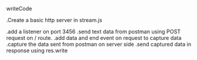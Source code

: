 writeCode

.Create a basic http server in stream.js

.add a listener on port 3456
.send text data from postman using POST request on / route.
.add data and end event on request to capture data
.capture the data sent from postman on server side
.send captured data in response using res.write